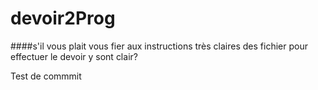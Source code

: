 # devoir2Prog 
####s'il vous plait 
vous fier aux instructions très claires des fichier pour effectuer le devoir
y sont clair? 

Test de commmit
